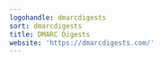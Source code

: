 ```yaml
---
logohandle: dmarcdigests
sort: dmarcdigests
title: DMARC Digests
website: 'https://dmarcdigests.com/'
---
```

